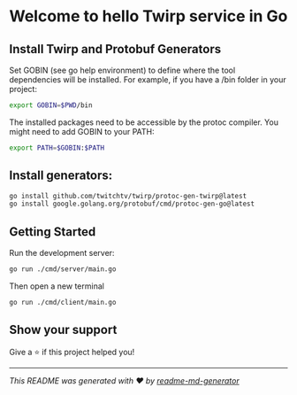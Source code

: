 # Welcome to hello Twirp service in Go

## Install Twirp and Protobuf Generators

Set GOBIN (see go help environment) to define where the tool dependencies will
be installed. For example, if you have a /bin folder in your project:

```sh
export GOBIN=$PWD/bin
```

The installed packages need to be accessible by the protoc
compiler. You might need to add GOBIN to your PATH:

```sh
export PATH=$GOBIN:$PATH
```

## Install generators:

```sh
go install github.com/twitchtv/twirp/protoc-gen-twirp@latest
go install google.golang.org/protobuf/cmd/protoc-gen-go@latest
```

## Getting Started

Run the development server:

```sh
go run ./cmd/server/main.go
```

Then open a new terminal

```sh
go run ./cmd/client/main.go
```

## Show your support

Give a ⭐️ if this project helped you!

---

_This README was generated with ❤️ by
[readme-md-generator](https://github.com/kefranabg/readme-md-generator)_
